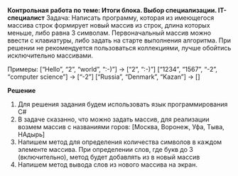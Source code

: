 **Контрольная работа по теме: Итоги блока. Выбор специализации. IT-специалист**
Задача: Написать программу, которая из имеющегося массива строк формирует новый массив из строк, 
длина которых меньше, либо равна 3 символам. Первоначальный массив можно ввести с клавиатуры, либо задать на старте выполнения алгоритма. При решении не рекомендуется пользоваться коллекциями, лучше обойтись исключительно массивами.

Примеры:
[“Hello”, “2”, “world”, “:-)”] → [“2”, “:-)”]
[“1234”, “1567”, “-2”, “computer science”] → [“-2”]
[“Russia”, “Denmark”, “Kazan”] → []

**Решение**
1. Для решения задания будем использовать язык программирования C# 
2. В задаче сказанно, что можно задать массив, для реализации возмем массив с названиями горов: [Москва, Воронеж, Уфа, Тыва, НАдырь]
3. Напишем метод для определения количества символов в каждом элементе массива. При определении слов, где букв до 3 (включительно), метод будет добавлять из в новый массив
4. Напишем метод вывода слов из нового массива на экран. 